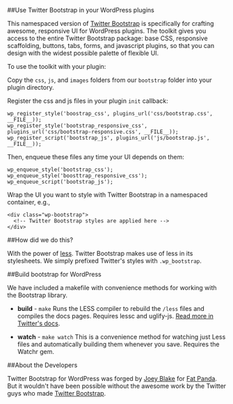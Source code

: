 ##Use Twitter Bootstrap in your WordPress plugins

This namespaced version of [Twitter Bootstrap](http://twitter.github.com/bootstrap/) is specifically for crafting
awesome, responsive UI for WordPress plugins. The toolkit gives you access to the 
entire Twitter Bootstrap package: base CSS, responsive scaffolding, buttons, tabs, forms, and javascript plugins,
so that you can design with the widest possible palette of flexible UI.

To use the toolkit with your plugin:

Copy the `css`, `js`, and `images` folders from our `bootstrap` folder into your plugin directory. 

Register the css and js files in your plugin `init` callback:

    wp_register_style('boostrap_css', plugins_url('css/bootstrap.css', __FILE__));
    wp_register_style('bootstrap_responsive_css', plugins_url('css/bootstrap-responsive.css', __FILE__));
    wp_register_script('bootstrap_js', plugins_url('js/bootstrap.js', __FILE__));

Then, enqueue these files any time your UI depends on them:

    wp_enqueue_style('bootstrap_css');
    wp_enqueue_style('boosttrap_responsive_css');
    wp_enqueue_script('bootstrap_js');

Wrap the UI you want to style with Twitter Bootstrap in a namespaced container, e.g.,

    <div class="wp-bootstrap">
      <!-- Twitter Bootstrap styles are applied here -->
    </div>

##How did we do this?

With the power of [less](http://lesscss.org/). Twitter Bootstrap makes use of less in its stylesheets. We simply prefixed Twitter's styles with `.wp_bootstrap`.

##Build bootstrap for WordPress

We have included a makefile with convenience methods for working with the Bootstrap library.

+ **build** - `make`
Runs the LESS compiler to rebuild the `/less` files and compiles the docs pages. Requires lessc and uglify-js. 
[Read more in Twitter's docs](http://twitter.github.com/bootstrap/less.html#compiling).

+ **watch** - `make watch`
This is a convenience method for watching just Less files and automatically building them whenever you save. 
Requires the Watchr gem.

##About the Developers

Twitter Bootstrap for WordPress was forged by [Joey Blake](http://github.com/joeyblake) 
for [Fat Panda](http://fatpandadev.com). But it wouldn't have been possible without the awesome
work by the Twitter guys who made [Twitter Bootstrap](http://twitter.github.com/bootstrap/). 
